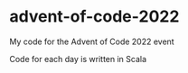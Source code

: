 # advent-of-code-2022
My code for the Advent of Code 2022 event 

Code for each day is written in Scala
